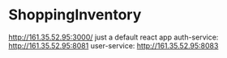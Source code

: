 # ShoppingInventory


http://161.35.52.95:3000/   just a default react app 
auth-service: http://161.35.52.95:8081
user-service: http://161.35.52.95:8083
